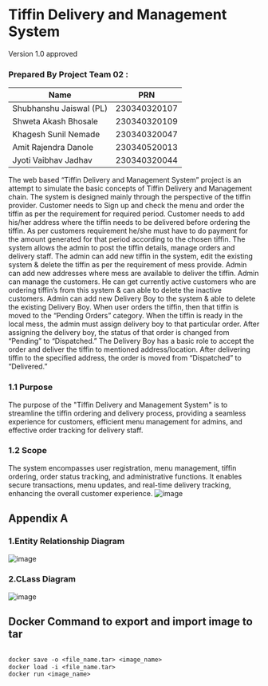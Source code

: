 # Tiffin Delivery and Management System

Version 1.0 approved

### Prepared By Project Team 02 :

| Name                    | PRN          |
| ----------------------- | ------------ |
| Shubhanshu Jaiswal (PL) | 230340320107 |
| Shweta Akash Bhosale    | 230340320109 |
| Khagesh Sunil Nemade    | 230340320047 |
| Amit Rajendra Danole    | 230340520013 |
| Jyoti Vaibhav Jadhav    | 230340320044 |

The web based “Tiffin Delivery and Management System” project is an attempt to simulate the basic concepts of Tiffin Delivery and Management chain. The system is designed mainly through the perspective of the tiffin provider.
Customer needs to Sign up and check the menu and order the tiffin as per the requirement for required period. Customer needs to add his/her address where the tiffin needs to be delivered before ordering the tiffin. As per customers requirement he/she must have to do payment for the amount generated for that period according to the chosen tiffin.
The system allows the admin to post the tiffin details, manage orders and delivery staff. The admin can add new tiffin in the system, edit the existing system & delete the tiffin as per the requirement of mess provide. Admin can add new addresses where mess are available to deliver the tiffin. Admin can manage the customers. He can get currently active customers who are ordering tiffin’s from this system & can able to delete the inactive customers. Admin can add new Delivery Boy to the system & able to delete the existing Delivery Boy.
When user orders the tiffin, then that tiffin is moved to the “Pending Orders” category. When the tiffin is ready in the local mess, the admin must assign delivery boy to that particular order. After assigning the delivery boy, the status of that order is changed from “Pending” to “Dispatched.” The Delivery Boy has a basic role to accept the order and deliver the tiffin to mentioned address/location. After delivering tiffin to the specified address, the order is moved from “Dispatched” to “Delivered.”

### 1.1 Purpose

The purpose of the "Tiffin Delivery and Management System" is to streamline the tiffin ordering and delivery process, providing a seamless experience for customers, efficient menu management for admins, and effective order tracking for delivery staff.

### 1.2 Scope

The system encompasses user registration, menu management, tiffin ordering, order status tracking, and administrative functions. It enables secure transactions, menu updates, and real-time delivery tracking, enhancing the overall customer experience.
![image](https://github.com/khageshnemade/AAHAR-A-Tiffin-Management-and-Delivery-System/assets/128049399/5ce93f43-5a0f-4bf9-95d6-6f585144899b)

## Appendix A

### 1.Entity Relationship Diagram

![image](https://github.com/khageshnemade/AAHAR-A-Tiffin-Management-and-Delivery-System/assets/128049399/a651c77f-02f9-48a5-b543-11bb6d6c94e9)

### 2.CLass Diagram

![image](https://github.com/khageshnemade/AAHAR-A-Tiffin-Management-and-Delivery-System/assets/128049399/ae076685-6611-4f79-8c09-7d11efe09f57)

## Docker Command to export and import image to tar

```Dockerfile

docker save -o <file_name.tar> <image_name>
docker load -i <file_name.tar>
docker run <image_name>
```
